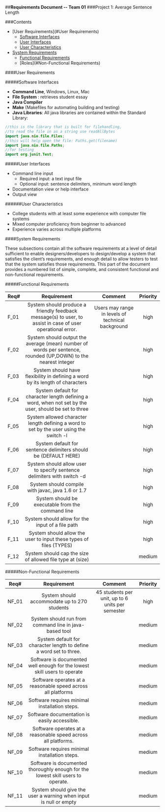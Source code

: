 ##**Requirements Document -- Team 01**
###Project 1: Average Sentence Length

###Contents

- [User Requirements](#User Requirements)
  - [Software Interfaces](#software-interfaces)
  - [User Interfaces](#user-interfaces)
  - [User Characteristics](#user-characteristics)
- [System Requirements](#system-requirements)
  - [Functional Requirements](#functional-requirements)
  - [Roles](#Non-Functional Requirements)

####User Requirements

#####Software Interfaces

- **Command Line**, Windows, Linux, Mac
- **File System** : retrieves student essay
- **Java Compiler**
- **Make** (Makefiles for automating building and testing)
- **Java Libraries**: All java libraries are contained within the Standard Library:
```java
//this is the library that is built for filehandling,
//to read the file in as a string use readAllBytes
import java.nio.file.Files; 
//this will help open the file: Paths.get(filename)
import java.nio.file.Paths;
//for testing
import org.junit.Test;
``` 
 
#####User Interfaces

- Command line input
	- Required input: a text input file
	- Optional input: sentence delimiters, minimum word length
- Documentation view or help interface
- Output view 

######User Characteristics

- College students with at least some experience with computer file systems
- Mixed computer proficiency from beginner to advanced
- Experience varies across multiple platforms

####System Requirements

These subsections contain all the software requirements at a level of detail sufficient to enable designers/developers to design/develop a system that satisfies the client’s requirements, and enough detail to allow testers to test that the system satisfies those requirements. This part of the document provides a numbered list of simple, complete, and consistent functional and non-functional requirements.
 
#####Functional Requirements

| Req#  				| Requirement		| Comment						| Priority |
| --------------------- |:---------------------:|:-----------------------------:|:-----:| 
| F_01 | System should produce a friendly feedback message(s) to user, to assist in case of user operational error. | Users may range in levels of technical background  | high
| F_02 | System should output the average (mean) number of words per sentence, rounded (UP,DOWN) to the nearest integer | | high
| F_03 | System should have flexibility in defining a word by its length of characters | | high
|F_04 | System default for character length defining a word, when not set by the user, should be set to three |  | high
|F_05 | System allowed character length defining a word to set by the user using the switch -l |  | high
| F_06 | System default for sentence delimiters should be (DEFAULT HERE) | | high
| F_07 | System should allow user to specify sentence delimiters with switch -d | | high
| F_08 | System should compile with javac, java  1.6 or 1.7 | | high
| F_09 | System should be executable from the command line | | high
| F_10 | System should allow for the input of a file path || high 
| F_11 | System should allow the user to input these types of files (TYPES) | | high
| F_12 | System should cap the size of allowed file type at (size) | | medium


#####Non-Functional Requirements

| Req#  				| Requirement		| Comment						| Priority |
| --------------------- |:---------------------:|:-----------------------------:|:-----:| 
| NF_01 | System should accommodate up to 270 students  | 45 students per unit, up to 6 units per semester  | high		
| NF_02 | System should run from command line in java-based tool | | medium
| NF_03 | System default for character length to define a word set to three. || medium
| NF_04 | Software is documented well enough for the lowest skill users to operate || medium 
| NF_05 | Software operates at a reasonable speed across all platforms || medium
| NF_06 | Software requires minimal installation steps. || medium
| NF_07 | Software documentation is easily accessible. || medium
| NF_08 | Software operates at a reasonable speed across all platforms. || medium
| NF_09 | Software requires minimal installation steps. || medium
| NF_10 | Software is documented thoroughly enough for the lowest skill users to operate.  || medium
| NF_11 | System should give the user a warning when input is null or empty | | medium


